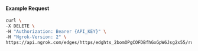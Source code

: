 <!-- Code generated for API Clients. DO NOT EDIT. -->

#### Example Request

```bash
curl \
-X DELETE \
-H "Authorization: Bearer {API_KEY}" \
-H "Ngrok-Version: 2" \
https://api.ngrok.com/edges/https/edghts_2bomOPgCOFDBfhGxGpW6Jsg2x55/routes/edghtsrt_2bomOT8tS9BalkjfM4hOfE8wv1U/saml
```
